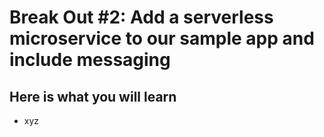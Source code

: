 # Break Out #2: Add a serverless microservice to our sample app and include messaging #

## Here is what you will learn ##

- xyz